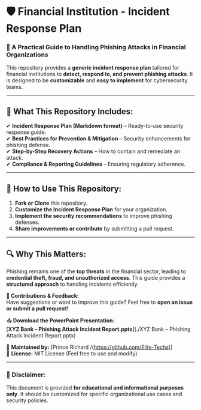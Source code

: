 
# 🛡 Financial Institution - Incident Response Plan

### 🚨 A Practical Guide to Handling Phishing Attacks in Financial Organizations

This repository provides a **generic incident response plan** tailored for financial institutions to **detect, respond to, and prevent phishing attacks**. It is designed to be **customizable** and **easy to implement** for cybersecurity teams.

---

## 📌 What This Repository Includes:
✔ **Incident Response Plan (Markdown format)** – Ready-to-use security response guide.  
✔ **Best Practices for Prevention & Mitigation** – Security enhancements for phishing defense.  
✔ **Step-by-Step Recovery Actions** – How to contain and remediate an attack.  
✔ **Compliance & Reporting Guidelines** – Ensuring regulatory adherence.  

---

## 🚀 How to Use This Repository:
1. **Fork or Clone** this repository.
2. **Customize the Incident Response Plan** for your organization.
3. **Implement the security recommendations** to improve phishing defenses.
4. **Share improvements or contribute** by submitting a pull request.

---

## 🔍 Why This Matters:
Phishing remains one of the **top threats** in the financial sector, leading to **credential theft, fraud, and unauthorized access**. This guide provides a **structured approach** to handling incidents efficiently.

**📢 Contributions & Feedback:**  
Have suggestions or want to improve this guide? Feel free to **open an issue or submit a pull request!**  

📥 **Download the PowerPoint Presentation:**  
   [**XYZ Bank – Phishing Attack Incident Report.pptx**](./XYZ Bank – Phishing Attack Incident Report.pptx)
   

📌 **Maintained by:** [Prince Richard /(https://github.com/Elite-Techs)]  
📌 **License:** MIT License (Feel free to use and modify)  

---

### 🚨 Disclaimer:
This document is provided **for educational and informational purposes only**. It should be customized for specific organizational use cases and security policies.
